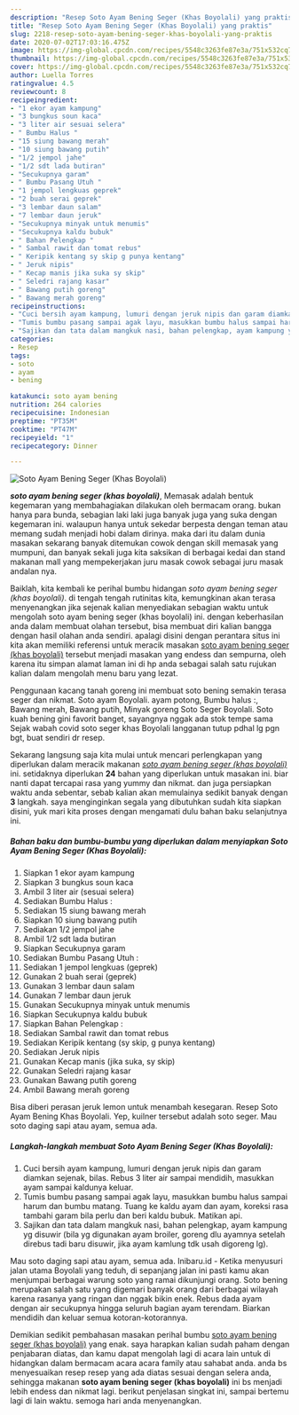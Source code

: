 ```yaml
---
description: "Resep Soto Ayam Bening Seger (Khas Boyolali) yang praktis"
title: "Resep Soto Ayam Bening Seger (Khas Boyolali) yang praktis"
slug: 2218-resep-soto-ayam-bening-seger-khas-boyolali-yang-praktis
date: 2020-07-02T17:03:16.475Z
image: https://img-global.cpcdn.com/recipes/5548c3263fe87e3a/751x532cq70/soto-ayam-bening-seger-khas-boyolali-foto-resep-utama.jpg
thumbnail: https://img-global.cpcdn.com/recipes/5548c3263fe87e3a/751x532cq70/soto-ayam-bening-seger-khas-boyolali-foto-resep-utama.jpg
cover: https://img-global.cpcdn.com/recipes/5548c3263fe87e3a/751x532cq70/soto-ayam-bening-seger-khas-boyolali-foto-resep-utama.jpg
author: Luella Torres
ratingvalue: 4.5
reviewcount: 8
recipeingredient:
- "1 ekor ayam kampung"
- "3 bungkus soun kaca"
- "3 liter air sesuai selera"
- " Bumbu Halus "
- "15 siung bawang merah"
- "10 siung bawang putih"
- "1/2 jempol jahe"
- "1/2 sdt lada butiran"
- "Secukupnya garam"
- " Bumbu Pasang Utuh "
- "1 jempol lengkuas geprek"
- "2 buah serai geprek"
- "3 lembar daun salam"
- "7 lembar daun jeruk"
- "Secukupnya minyak untuk menumis"
- "Secukupnya kaldu bubuk"
- " Bahan Pelengkap "
- " Sambal rawit dan tomat rebus"
- " Keripik kentang sy skip g punya kentang"
- " Jeruk nipis"
- " Kecap manis jika suka sy skip"
- " Seledri rajang kasar"
- " Bawang putih goreng"
- " Bawang merah goreng"
recipeinstructions:
- "Cuci bersih ayam kampung, lumuri dengan jeruk nipis dan garam diamkan sejenak, bilas. Rebus 3 liter air sampai mendidih, masukkan ayam sampai kaldunya keluar."
- "Tumis bumbu pasang sampai agak layu, masukkan bumbu halus sampai harum dan bumbu matang. Tuang ke kaldu ayam dan ayam, koreksi rasa tambahi garam bila perlu dan beri kaldu bubuk. Matikan api."
- "Sajikan dan tata dalam mangkuk nasi, bahan pelengkap, ayam kampung yg disuwir (bila yg digunakan ayam broiler, goreng dlu ayamnya setelah direbus tadi baru disuwir, jika ayam kamlung tdk usah digoreng lg)."
categories:
- Resep
tags:
- soto
- ayam
- bening

katakunci: soto ayam bening 
nutrition: 264 calories
recipecuisine: Indonesian
preptime: "PT35M"
cooktime: "PT47M"
recipeyield: "1"
recipecategory: Dinner

---
```



![Soto Ayam Bening Seger (Khas Boyolali)](https://img-global.cpcdn.com/recipes/5548c3263fe87e3a/751x532cq70/soto-ayam-bening-seger-khas-boyolali-foto-resep-utama.jpg)

<b><i>soto ayam bening seger (khas boyolali)</i></b>, Memasak adalah bentuk kegemaran yang membahagiakan dilakukan oleh bermacam orang. bukan hanya para bunda, sebagian laki laki juga banyak juga yang suka dengan kegemaran ini. walaupun hanya untuk sekedar berpesta dengan teman atau memang sudah menjadi hobi dalam dirinya. maka dari itu dalam dunia masakan sekarang banyak ditemukan cowok dengan skill memasak yang mumpuni, dan banyak sekali juga kita saksikan di berbagai kedai dan stand makanan mall yang mempekerjakan juru masak cowok sebagai juru masak andalan nya.

Baiklah, kita kembali ke perihal bumbu hidangan <i>soto ayam bening seger (khas boyolali)</i>. di tengah tengah rutinitas kita, kemungkinan akan terasa menyenangkan jika sejenak kalian menyediakan sebagian waktu untuk mengolah soto ayam bening seger (khas boyolali) ini. dengan keberhasilan anda dalam membuat olahan tersebut, bisa membuat diri kalian bangga dengan hasil olahan anda sendiri. apalagi disini dengan perantara situs ini kita akan memiliki referensi untuk meracik masakan <u>soto ayam bening seger (khas boyolali)</u> tersebut menjadi masakan yang endess dan sempurna, oleh karena itu simpan alamat laman ini di hp anda sebagai salah satu rujukan kalian dalam mengolah menu baru yang lezat.

Penggunaan kacang tanah goreng ini membuat soto bening semakin terasa seger dan nikmat. Soto ayam Boyolali. ayam potong, Bumbu halus :, Bawang merah, Bawang putih, Minyak goreng Soto Seger Boyolali. Soto kuah bening gini favorit banget, sayangnya nggak ada stok tempe sama Sejak wabah covid soto seger khas Boyolali langganan tutup pdhal lg pgn bgt, buat sendiri dr resep.


Sekarang langsung saja kita mulai untuk mencari perlengkapan yang diperlukan dalam meracik makanan <u><i>soto ayam bening seger (khas boyolali)</i></u> ini. setidaknya diperlukan <b>24</b> bahan yang diperlukan untuk masakan ini. biar nanti dapat tercapai rasa yang yummy dan nikmat. dan juga persiapkan waktu anda sebentar, sebab kalian akan memulainya sedikit banyak dengan <b>3</b> langkah. saya menginginkan segala yang dibutuhkan sudah kita siapkan disini, yuk mari kita proses dengan mengamati dulu bahan baku selanjutnya ini.

<!--inarticleads1-->

##### Bahan baku dan bumbu-bumbu yang diperlukan dalam menyiapkan Soto Ayam Bening Seger (Khas Boyolali):

1. Siapkan 1 ekor ayam kampung
1. Siapkan 3 bungkus soun kaca
1. Ambil 3 liter air (sesuai selera)
1. Sediakan  Bumbu Halus :
1. Sediakan 15 siung bawang merah
1. Siapkan 10 siung bawang putih
1. Sediakan 1/2 jempol jahe
1. Ambil 1/2 sdt lada butiran
1. Siapkan Secukupnya garam
1. Sediakan  Bumbu Pasang Utuh :
1. Sediakan 1 jempol lengkuas (geprek)
1. Gunakan 2 buah serai (geprek)
1. Gunakan 3 lembar daun salam
1. Gunakan 7 lembar daun jeruk
1. Gunakan Secukupnya minyak untuk menumis
1. Siapkan Secukupnya kaldu bubuk
1. Siapkan  Bahan Pelengkap :
1. Sediakan  Sambal rawit dan tomat rebus
1. Sediakan  Keripik kentang (sy skip, g punya kentang)
1. Sediakan  Jeruk nipis
1. Gunakan  Kecap manis (jika suka, sy skip)
1. Gunakan  Seledri rajang kasar
1. Gunakan  Bawang putih goreng
1. Ambil  Bawang merah goreng


Bisa diberi perasan jeruk lemon untuk menambah kesegaran. Resep Soto Ayam Bening Khas Boyolali. Yep, kuilner tersebut adalah soto seger. Mau soto daging sapi atau ayam, semua ada. 

<!--inarticleads2-->

##### Langkah-langkah membuat Soto Ayam Bening Seger (Khas Boyolali):

1. Cuci bersih ayam kampung, lumuri dengan jeruk nipis dan garam diamkan sejenak, bilas. Rebus 3 liter air sampai mendidih, masukkan ayam sampai kaldunya keluar.
1. Tumis bumbu pasang sampai agak layu, masukkan bumbu halus sampai harum dan bumbu matang. Tuang ke kaldu ayam dan ayam, koreksi rasa tambahi garam bila perlu dan beri kaldu bubuk. Matikan api.
1. Sajikan dan tata dalam mangkuk nasi, bahan pelengkap, ayam kampung yg disuwir (bila yg digunakan ayam broiler, goreng dlu ayamnya setelah direbus tadi baru disuwir, jika ayam kamlung tdk usah digoreng lg).


Mau soto daging sapi atau ayam, semua ada. Inibaru.id - Ketika menyusuri jalan utama Boyolali yang teduh, di sepanjang jalan ini pasti kamu akan menjumpai berbagai warung soto yang ramai dikunjungi orang. Soto bening merupakan salah satu yang digemari banyak orang dari berbagai wilayah karena rasanya yang ringan dan nggak bikin enek. Rebus dada ayam dengan air secukupnya hingga seluruh bagian ayam terendam. Biarkan mendidih dan keluar semua kotoran-kotorannya. 

Demikian sedikit pembahasan masakan perihal bumbu <u>soto ayam bening seger (khas boyolali)</u> yang enak. saya harapkan kalian sudah paham dengan penjabaran diatas, dan kamu dapat mengolah lagi di acara lain untuk di hidangkan dalam bermacam acara acara family atau sahabat anda. anda bs menyesuaikan resep resep yang ada diatas sesuai dengan selera anda, sehingga makanan <b>soto ayam bening seger (khas boyolali)</b> ini bs menjadi lebih endess dan nikmat lagi. berikut penjelasan singkat ini, sampai bertemu lagi di lain waktu. semoga hari anda menyenangkan.
